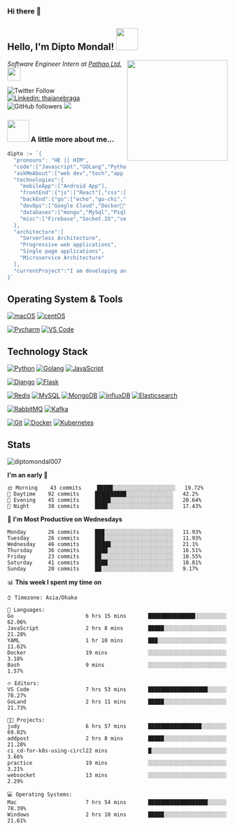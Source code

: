### Hi there 👋

<!--
**diptomondal007/diptomondal007** is a ✨ _special_ ✨ repository because its `README.md` (this file) appears on your GitHub profile.

Here are some ideas to get you started:

- 🔭 I’m currently working on ...
- 🌱 I’m currently learning ...
- 👯 I’m looking to collaborate on ...
- 🤔 I’m looking for help with ...
- 💬 Ask me about ...
- 📫 How to reach me: ...
- 😄 Pronouns: ...
- ⚡ Fun fact: ...
-->

<h2>Hello, I'm Dipto Mondal! <img src="https://media.giphy.com/media/12oufCB0MyZ1Go/giphy.gif" width="50"></h2>
<img align='right' src="https://media.giphy.com/media/MdA16VIoXKKxNE8Stk/giphy.gif" width="230">
<p><em>Software Engineer Intern at <a href="https://pathao.com/?lang=en">Pathao Ltd.</a><img src="https://media.giphy.com/media/WUlplcMpOCEmTGBtBW/giphy.gif" width="30"> 
</em></p>

![Twitter Follow](https://img.shields.io/twitter/follow/Dipto_Mondal007?label=Follow)
[![Linkedin: thaianebraga](https://img.shields.io/badge/-dipto-blue?style=flat-square&logo=Linkedin&logoColor=white&link=https://www.linkedin.com/in/dipto-mondal-807003181/)](https://www.linkedin.com/in/dipto-mondal-807003181/)
![GitHub followers](https://img.shields.io/github/followers/diptomondal007?label=Follow&style=social)
![](https://visitor-badge.glitch.me/badge?page_id=https://github.com/diptomondal007)

### <img src="http://www.pngall.com/wp-content/uploads/2/Dance-PNG.png" width="50"> A little more about me...  

```go
dipto := `{
  "pronouns": "HE || HIM",
  "code":["Javascript","GOLang","Python","Java","C", "C++"],
  "askMeAbout":["web dev","tech","app dev","movies", "AI", "ML"],
  "technologies":{
    "mobileApp":["Android App"],
    "frontEnd":{"js":["React"],"css":["materialize","bulma","bootstrap"]},
    "backEnd":{"go":["echo","go-chi","fast-http"],"python":["flask", "django"]},
    "devOps":["Google Cloud","Docker🐳","Kubernetes","Nginx"],
    "databases":["mongo","MySql","Psql"],
    "misc":["Firebase","Socket.IO","selenium","open-cv", "Web Socket", "WebRtc]
  },
  "architecture":[
    "Serverless Architecture",
    "Progressive web applications",
    "Single page applications",
    "Microservice Architecture"
  ],
  "currentProject":"I am developing an share market api and an app",
}`
```

## Operating System & Tools

[![macOS](https://img.shields.io/badge/macOS-Mojave-292e33?style=flat-square&logo=apple&logoColor=ffffff)](https://www.apple.com/macos/mojave/)
[![centOS](https://img.shields.io/badge/CentOS-7.0-blue?style=flat-square&logo=CentOS&logoColor=262577)](https://www.centos.org/)

[![Pycharm](https://img.shields.io/badge/IDE-PyCharm-yellow?style=flat-square&logo=JetBrains)](https://www.jetbrains.com/pycharm/)
[![VS Code](https://img.shields.io/badge/IDE-VSCode-%23007ACC?style=flat-square&logo=Visual-studio-code)](https://code.visualstudio.com/)

## Technology Stack

[![Python](https://img.shields.io/badge/-Python-3776AB?style=flat-square&logo=python&logoColor=ffffff)](https://www.python.org/)
[![Golang](https://img.shields.io/badge/-Golang-00ADD8?style=flat-square&logo=go&logoColor=ffffff)](https://golang.org/)
[![JavaScript](https://img.shields.io/badge/-JavaScript-%23F7DF1C?style=flat-square&logo=javascript&logoColor=000000&labelColor=%23F7DF1C&color=%23FFCE5A)](https://www.javascript.com/)

[![Django](https://img.shields.io/badge/-Django-092E20?style=flat-square&logo=Django&logoColor=ffffff)](https://www.djangoproject.com/)
[![Flask](https://img.shields.io/badge/-Flask-000000?style=flat-square&logo=Flask&logoColor=ffffff)](https://flask.palletsprojects.com/)

[![Redis](https://img.shields.io/badge/-Redis-DC382D?style=flat-square&logo=Redis&logoColor=ffffff)](https://redis.io/)
[![MySQL](https://img.shields.io/badge/-MySQL-4479A1?style=flat-square&logo=MySQL&logoColor=ffffff)](https://www.mysql.com/)
[![MongoDB](https://img.shields.io/badge/-MongoDB-47A248?style=flat-square&logo=MongoDB&logoColor=ffffff)](https://www.mongodb.com/)
[![influxDB](https://img.shields.io/badge/-influxDB-22ADF6?style=flat-square&logo=influxDB&logoColor=ffffff)](https://www.influxdata.com/)
[![Elasticsearch](https://img.shields.io/badge/-Elasticsearch-005571?style=flat-square&logo=Elasticsearch&logoColor=ffffff)](https://www.elastic.co/)

[![RabbitMQ](https://img.shields.io/badge/-RabbitMQ-FF6600?style=flat-square&logo=RabbitMQ&logoColor=ffffff)](https://www.rabbitmq.com/)
[![Kafka](https://img.shields.io/badge/-Kafka-000000?style=flat-square&logo=Apache%20kafka&logoColor=ffffff)](https://kafka.apache.org/)

[![Git](https://img.shields.io/badge/-Git-%23F05032?style=flat-square&logo=git&logoColor=%23ffffff)](https://git-scm.com/)
[![Docker](https://img.shields.io/badge/-Docker-2496ED?style=flat-square&logo=docker&logoColor=ffffff)](https://www.docker.com/)
[![Kubernetes](https://img.shields.io/badge/-Kubernetes-326CE5?style=flat-square&logo=Kubernetes&logoColor=ffffff)](https://kubernetes.io/)

## Stats

<p><img src="https://github-readme-stats.vercel.app/api?username=diptomondal007&show_icons=true&theme=default" alt="diptomondal007" /></p>

<!--START_SECTION:waka-->
**I'm an early 🐤** 

```text
🌞 Morning    43 commits     █████░░░░░░░░░░░░░░░░░░░░   19.72% 
🌆 Daytime    92 commits     ██████████░░░░░░░░░░░░░░░   42.2% 
🌃 Evening    45 commits     █████░░░░░░░░░░░░░░░░░░░░   20.64% 
🌙 Night      38 commits     ████░░░░░░░░░░░░░░░░░░░░░   17.43%

```
📅 **I'm Most Productive on Wednesdays** 

```text
Monday       26 commits     ███░░░░░░░░░░░░░░░░░░░░░░   11.93% 
Tuesday      26 commits     ███░░░░░░░░░░░░░░░░░░░░░░   11.93% 
Wednesday    46 commits     █████░░░░░░░░░░░░░░░░░░░░   21.1% 
Thursday     36 commits     ████░░░░░░░░░░░░░░░░░░░░░   16.51% 
Friday       23 commits     ██░░░░░░░░░░░░░░░░░░░░░░░   10.55% 
Saturday     41 commits     ████░░░░░░░░░░░░░░░░░░░░░   18.81% 
Sunday       20 commits     ██░░░░░░░░░░░░░░░░░░░░░░░   9.17%

```


📊 **This week I spent my time on** 

```text
⌚︎ Timezone: Asia/Dhaka

💬 Languages: 
Go                       6 hrs 15 mins       ███████████████░░░░░░░░░░   62.06% 
JavaScript               2 hrs 8 mins        █████░░░░░░░░░░░░░░░░░░░░   21.28% 
YAML                     1 hr 10 mins        ███░░░░░░░░░░░░░░░░░░░░░░   11.62% 
Docker                   19 mins             ░░░░░░░░░░░░░░░░░░░░░░░░░   3.18% 
Bash                     9 mins              ░░░░░░░░░░░░░░░░░░░░░░░░░   1.57%

🔥 Editors: 
VS Code                  7 hrs 53 mins       ███████████████████░░░░░░   78.27% 
GoLand                   2 hrs 11 mins       █████░░░░░░░░░░░░░░░░░░░░   21.73%

🐱‍💻 Projects: 
judy                     6 hrs 57 mins       █████████████████░░░░░░░░   69.02% 
addpost                  2 hrs 8 mins        █████░░░░░░░░░░░░░░░░░░░░   21.28% 
ci_cd-for-k8s-using-circl22 mins             █░░░░░░░░░░░░░░░░░░░░░░░░   3.66% 
practice                 19 mins             ░░░░░░░░░░░░░░░░░░░░░░░░░   3.21% 
websocket                13 mins             ░░░░░░░░░░░░░░░░░░░░░░░░░   2.29%

💻 Operating Systems: 
Mac                      7 hrs 54 mins       ███████████████████░░░░░░   78.39% 
Windows                  2 hrs 10 mins       █████░░░░░░░░░░░░░░░░░░░░   21.61%

```


<!--END_SECTION:waka-->
